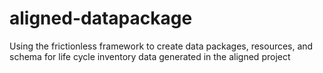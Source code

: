# aligned-datapackage
Using the frictionless framework to create data packages, resources, and schema for life cycle inventory data generated in the aligned project
